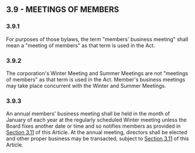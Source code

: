 ## **3.9 - MEETINGS OF MEMBERS**
 
### **3.9.1**

For purposes of those bylaws, the term "members' business meeting" shall mean a "meeting of members" as that term is used in the Act. 
 
### **3.9.2**

The corporation's Winter Meeting and Summer Meetings are not "meetings of members" as that term is used in the Act. Member's business meetings may take place concurrent with the Winter and Summer Meetings.

### **3.9.3**

An annual members' business meeting shall be held in the month of January of each year at the regularly scheduled Winter meeting unless the Board fixes another date or time and so notifies members as provided in [Section 3.11](https://github.com/ESIPFed/Governance/blob/master/Bylaws/Article%2003%20Members/3.11%20Notice%20of%20meetings.md) of this Article. At the annual meeting, directors shall be elected and other proper business may be transacted, subject to [Section 3.11](https://github.com/ESIPFed/Governance/blob/master/Bylaws/Article%2003%20Members/3.11%20Notice%20of%20meetings.md) of this Article.

